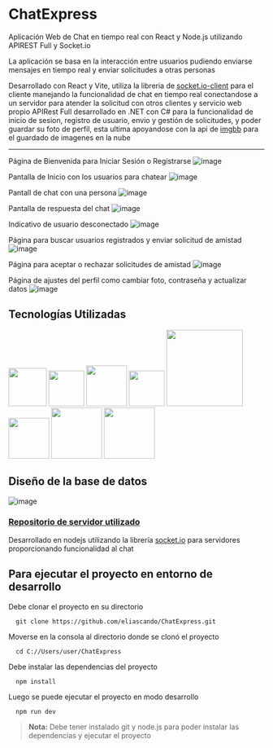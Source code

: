 # ChatExpress
Aplicación Web de Chat en tiempo real con React y Node.js utilizando APIREST Full y Socket.io

La aplicación se basa en la interacción entre usuarios pudiendo enviarse mensajes en tiempo real y enviar solicitudes a otras personas

Desarrollado con React y Vite, utiliza la libreria de [socket.io-client](https://socket.io/docs/v4/client-api/) para el cliente manejando la funcionalidad de chat en tiempo real conectandose a un servidor para atender la solicitud con otros clientes y servicio web propio APIRest Full desarrollado en .NET con C# para la funcionalidad de inicio de sesion, registro de usuario, envio y gestión de solicitudes, y poder guardar su foto de perfil, esta ultima apoyandose con la api de [imgbb](https://api.imgbb.com/) para el guardado de imagenes en la nube

---

Página de Bienvenida para Iniciar Sesión o Registrarse
![image](https://github.com/eliascando/ChatExpress/assets/75767835/cf2ebb9d-ce41-435d-8074-5bcc537d24a4)

Pantalla de Inicio con los usuarios para chatear
![image](https://github.com/eliascando/ChatExpress/assets/75767835/ce672faf-fd37-4b44-bf96-0308f2f36df7)

Pantall de chat con una persona
![image](https://github.com/eliascando/ChatExpress/assets/75767835/1eac933b-9d49-412f-ae86-0625dcf9f11c)

Pantalla de respuesta del chat
![image](https://github.com/eliascando/ChatExpress/assets/75767835/94ed52ca-08ef-4e2f-a3db-4dfd0d88feab)

Indicativo de usuario desconectado
![image](https://github.com/eliascando/ChatExpress/assets/75767835/7d6e7421-2f86-4fbe-af8d-d2446e3f5705)

Página para buscar usuarios registrados y enviar solicitud de amistad
![image](https://github.com/eliascando/ChatExpress/assets/75767835/028b7db4-580c-46a4-9032-f19486c3e59b)

Página para aceptar o rechazar solicitudes de amistad
![image](https://github.com/eliascando/ChatExpress/assets/75767835/43995892-af5b-4e56-8ee6-dd98c5576adf)

Página de ajustes del perfil como cambiar foto, contraseña y actualizar datos
![image](https://github.com/eliascando/ChatExpress/assets/75767835/1eda4463-b6d5-48f7-8532-694fbfdbdd89)

## Tecnologías Utilizadas  
<img src="https://github.com/eliascando/eliascando/assets/75767835/7d7766a2-3680-4dd8-a3df-9d6fb933a684" alter="react" width="75px">
<img src="https://github.com/eliascando/eliascando/assets/75767835/d22a9204-4e7e-4bf8-81f3-e4d52c8e2e57" alter="nodejs" width="70px">
<img src="https://github.com/eliascando/eliascando/assets/75767835/f82bb3e1-315a-495e-9394-9dc9d1d59010" alter="c#" width="80px">
<img src="https://github.com/eliascando/eliascando/assets/75767835/e1db3654-ee6a-48c3-9e58-d7eea5daf53c" alter="gh" width="70px">
<img src="https://github.com/eliascando/eliascando/assets/75767835/c1634d4b-6c9e-4afd-8f0f-6f0e46a86f1c" alter="vercel" width="150px"> 
<img src="https://github.com/eliascando/eliascando/assets/75767835/2dea7b73-d136-4088-a988-bd89ad5697fc" alter="mssql" width="80px">
<img src="https://github.com/eliascando/eliascando/assets/75767835/cc4b42c6-64e9-49e0-91de-aa34dc0ab4a3" alter="logo" width="100px">
<img src="https://github.com/eliascando/eliascando/assets/75767835/e4946c81-8b5b-4479-99ad-37f6f06b908d" alter="logo" width="100px">  

## Diseño de la base de datos
![image](https://github.com/eliascando/ChatExpress/assets/75767835/c4ed95ce-45a1-4fbe-a554-36b9e1230592)

### [Repositorio de servidor utilizado](https://github.com/eliascando/chat-websocket-v2)
Desarrollado en nodejs utilizando la librería [socket.io](https://socket.io/docs/v4/server-api/) para servidores proporcionando funcionalidad al chat

## Para ejecutar el proyecto en entorno de desarrollo

Debe clonar el proyecto en su directorio
```
  git clone https://github.com/eliascando/ChatExpress.git
```
Moverse en la consola al directorio donde se clonó el proyecto
```
  cd C://Users/user/ChatExpress
```
Debe instalar las dependencias del proyecto
```
  npm install
```
Luego se puede ejecutar el proyecto en modo desarrollo
```
  npm run dev
```
> **Nota:** Debe tener instalado git y node.js para poder instalar las dependencias y ejecutar el proyecto
